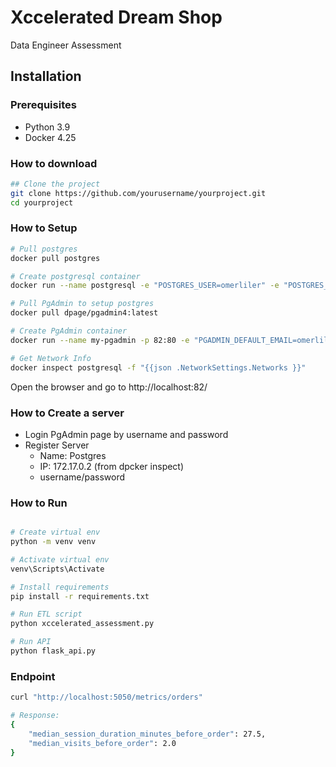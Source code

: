 # Xccelerated Dream Shop

Data Engineer Assessment 



## Installation
### Prerequisites
- Python 3.9
- Docker 4.25


### How to download
```bash
## Clone the project
git clone https://github.com/yourusername/yourproject.git
cd yourproject

```
### How to Setup
```bash
# Pull postgres
docker pull postgres

# Create postgresql container
docker run --name postgresql -e "POSTGRES_USER=omerliler" -e "POSTGRES_PASSWORD=admin" -p 5432:5432 -v /data:/var/lib/postgresql/data -d postgres

# Pull PgAdmin to setup postgres
docker pull dpage/pgadmin4:latest

# Create PgAdmin container
docker run --name my-pgadmin -p 82:80 -e "PGADMIN_DEFAULT_EMAIL=omerliler@test.com" -e "PGADMIN_DEFAULT_PASSWORD=admin" -d dpage/pgadmin4

# Get Network Info
docker inspect postgresql -f "{{json .NetworkSettings.Networks }}"
```

Open the browser and go to http://localhost:82/


### How to Create a server 
- Login PgAdmin page by username and password 
- Register Server 
    - Name: Postgres
    - IP: 172.17.0.2 (from dpcker inspect)
    - username/password

### How to Run

```bash

# Create virtual env
python -m venv venv

# Activate virtual env
venv\Scripts\Activate 

# Install requirements
pip install -r requirements.txt

# Run ETL script 
python xccelerated_assessment.py

# Run API
python flask_api.py
```

### Endpoint 
```bash
curl "http://localhost:5050/metrics/orders"

# Response:
{
    "median_session_duration_minutes_before_order": 27.5,
    "median_visits_before_order": 2.0
}
```






